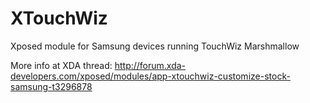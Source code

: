 XTouchWiz
=============

Xposed module for Samsung devices running TouchWiz Marshmallow

More info at XDA thread: http://forum.xda-developers.com/xposed/modules/app-xtouchwiz-customize-stock-samsung-t3296878
